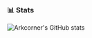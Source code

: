 ### 📊 Stats

![Arkcorner's GitHub stats](https://github-readme-stats.vercel.app/api?username=Arkcorner&show_icons=true&theme=dark)


